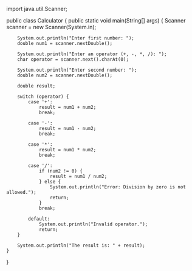 import java.util.Scanner;

public class Calculator {
    public static void main(String[] args) {
        Scanner scanner = new Scanner(System.in);

        System.out.println("Enter first number: ");
        double num1 = scanner.nextDouble();

        System.out.println("Enter an operator (+, -, *, /): ");
        char operator = scanner.next().charAt(0);

        System.out.println("Enter second number: ");
        double num2 = scanner.nextDouble();

        double result;

        switch (operator) {
            case '+':
                result = num1 + num2;
                break;

            case '-':
                result = num1 - num2;
                break;

            case '*':
                result = num1 * num2;
                break;

            case '/':
                if (num2 != 0) {
                    result = num1 / num2;
                } else {
                    System.out.println("Error: Division by zero is not allowed.");
                    return;
                }
                break;

            default:
                System.out.println("Invalid operator.");
                return;
        }

        System.out.println("The result is: " + result);
    }
}
